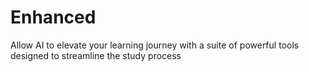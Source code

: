 # Enhanced

Allow AI to elevate your learning journey with a suite of powerful tools designed to streamline the study process
